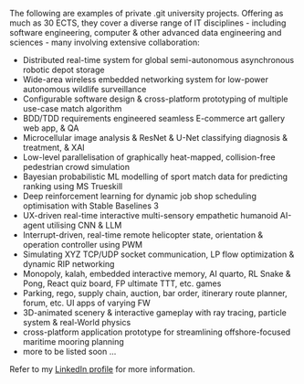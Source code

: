 The following are examples of private .git university projects. Offering as much as 
30 ECTS, they cover a diverse range of IT disciplines - including software
engineering, computer & other advanced data engineering and sciences - many involving extensive collaboration:

- Distributed real-time system for global semi-autonomous asynchronous robotic depot storage
- Wide-area wireless embedded networking system for low-power autonomous wildlife surveillance
- Configurable software design & cross-platform prototyping of multiple use-case match algorithm
- BDD/TDD requirements engineered seamless E-commerce art gallery web app, & QA
- Microcellular image analysis & ResNet & U-Net classifying diagnosis & treatment, & XAI
- Low-level parallelisation of graphically heat-mapped, collision-free pedestrian crowd simulation
- Bayesian probabilistic ML modelling of sport match data for predicting ranking using MS Trueskill
- Deep reinforcement learning for dynamic job shop scheduling optimisation with Stable Baselines 3
- UX-driven real-time interactive multi-sensory empathetic humanoid AI-agent utilising CNN & LLM
- Interrupt-driven, real-time remote helicopter state, orientation & operation controller using PWM
- Simulating XYZ TCP/UDP socket communication, LP flow optimization & dynamic RIP networking
- Monopoly, kalah, embedded interactive memory, AI quarto, RL Snake & Pong, React quiz board, FP ultimate TTT, etc. games
- Parking, rego, supply chain, auction, bar order, itinerary route planner, forum, etc. UI apps of varying FW
- 3D-animated scenery & interactive gameplay with ray tracing, particle system & real-World physics
- cross-platform application prototype for streamlining offshore-focused maritime mooring planning
- more to be listed soon ...

Refer to my [LinkedIn profile](https://www.linkedin.com/in/r055a/) for more information.
